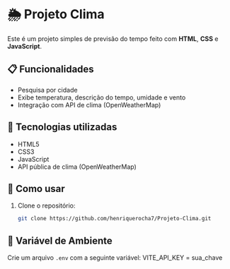 # 🌦️ Projeto Clima

Este é um projeto simples de previsão do tempo feito com **HTML**, **CSS** e **JavaScript**.

## 📋 Funcionalidades

- Pesquisa por cidade
- Exibe temperatura, descrição do tempo, umidade e vento
- Integração com API de clima (OpenWeatherMap)

## 🚀 Tecnologias utilizadas

- HTML5
- CSS3
- JavaScript
- API pública de clima (OpenWeatherMap)

## 🔧 Como usar

1. Clone o repositório:
   ```bash
   git clone https://github.com/henriquerocha7/Projeto-Clima.git
   
## 🔐 Variável de Ambiente

Crie um arquivo `.env` com a seguinte variável:
VITE_API_KEY = sua_chave
